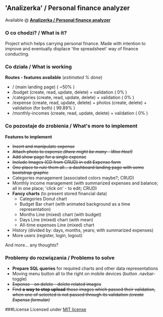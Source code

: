 ## 'Analizerka' / Personal finance analyzer
Available @ **[Analizerka / Personal finance analyzer](http://analizerka.glt.pl)**

### O co chodzi?  / What is it?
Project which helps carrying personal finance. Made with intention to improve and eventually displace 'the spreadsheet' way of finance conducting.

### Co działa / What is working
**Routes - features available** (*estimated % done*)

* / (main landing page) ( ~50% )
* /budget (create, read, update, delete) + validation ( 0% )
* /categories (create, read, update, delete) + validation ( 0% )
* /expense (create, read, update, delete) + photos (create, delete) + validation (for both) ( 99.89% )
* /monthly-incomes (create, read, update, delete) + validation ( 0% )

### Co pozostaje do zrobienia / What's more to implement
**Features to implement**

* ~~Insert and manipulate expense~~
* ~~Attach photo to expense _(there might be many - Woo Hoo!)_~~
* ~~Add show page for a single expense~~
* ~~Include Images (CD from CRUD) in edit Expense form~~
* ~~One place to rule them all... a dashboard landing page with some bootstrap graphic~~
* Categories management (associated colors maybe?; CRUD)
* Monthly income management (with summarized expenses and balance; all in one place; 'click on' - to edit; CRUD)
* **Fancy charts** (to present stored financial data)
    * Categories
        Donut chart
    * Budget
        Bar chart (with animated background as a time representation)
    * Months
        Line (mixed) chart (with budget)
    * Days
        Line (mixed) chart (with mean)
    * All-time expenses
        Line (mixed) chart
* History (divided by: days, months, years; with summarized expenses)
* More users (register, login, logout)

And more... any thoughts?

### Problemy do rozwiązania / Problems to solve
* **Prepare SQL queries** for required charts and other data representations
* Moving menu button all to the right on mobile devices (button .navbar-toggle)
* ~~Expense - on delete - delete related images~~
* ~~Find **a way to stop upload** those images which passed their validation, when one of selected is not passed through its validation *(create Expense formular)*~~

###License
Licensed under [MIT license](http://opensource.org/licenses/MIT)
